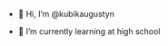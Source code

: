 - 👋 Hi, I’m @kubikaugustyn
<!--- 👀 I’m interested in ...-->
- 🌱 I’m currently learning at high school
<!-- 💞️ I’m looking to collaborate on ...-->
<!--- 📫 How to reach me ...-->

<!---
kubikaugustyn/kubikaugustyn is a ✨ special ✨ repository because its `README.md` (this file) appears on your GitHub profile.
You can click the Preview link to take a look at your changes.
--->
